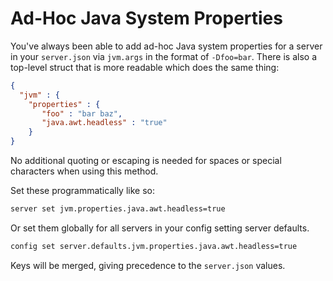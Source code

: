 # Ad-Hoc Java System Properties

You've always been able to add ad-hoc Java system properties for a server in your `server.json` via `jvm.args` in the format of `-Dfoo=bar`.  There is also a top-level struct that is more readable which does the same thing:

```json
{
  "jvm" : {
    "properties" : {
       "foo" : "bar baz",
       "java.awt.headless" : "true"
    }
}
```

No additional quoting or escaping is needed for spaces or special characters when using this method.

Set these programmatically like so:

```bash
server set jvm.properties.java.awt.headless=true
```

Or set them globally for all servers in your config setting server defaults.

```bash
config set server.defaults.jvm.properties.java.awt.headless=true
```

Keys will be merged, giving precedence to the `server.json` values.
